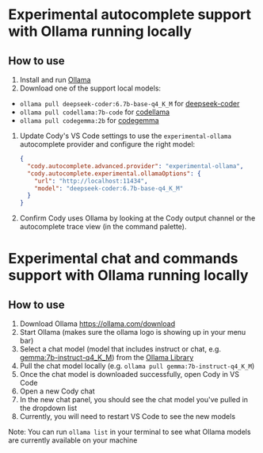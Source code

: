 # Experimental autocomplete support with Ollama running locally

## How to use

1. Install and run [Ollama](https://ollama.ai/)
1. Download one of the support local models:

- `ollama pull deepseek-coder:6.7b-base-q4_K_M` for [deepseek-coder](https://ollama.ai/library/deepseek-coder)
- `ollama pull codellama:7b-code` for [codellama](https://ollama.ai/library/codellama)
- `ollama pull codegemma:2b` for [codegemma](https://ollama.ai/library/codegemma)

1. Update Cody's VS Code settings to use the `experimental-ollama` autocomplete provider and configure the right model:

   ```json
   {
     "cody.autocomplete.advanced.provider": "experimental-ollama",
     "cody.autocomplete.experimental.ollamaOptions": {
       "url": "http://localhost:11434",
       "model": "deepseek-coder:6.7b-base-q4_K_M"
     }
   }
   ```

1. Confirm Cody uses Ollama by looking at the Cody output channel or the autocomplete trace view (in the command palette).

# Experimental chat and commands support with Ollama running locally

## How to use

1. Download Ollama https://ollama.com/download
2. Start Ollama (makes sure the ollama logo is showing up in your menu bar)
3. Select a chat model (model that includes instruct or chat, e.g. [gemma:7b-instruct-q4_K_M](https://ollama.com/library/gemma:7b-instruct-q4_K_M)) from the [Ollama Library](https://ollama.com/library)
4. Pull the chat model locally (e.g. `ollama pull gemma:7b-instruct-q4_K_M`)
5. Once the chat model is downloaded successfully, open Cody in VS Code
6. Open a new Cody chat
7. In the new chat panel, you should see the chat model you've pulled in the dropdown list
8. Currently, you will need to restart VS Code to see the new models

Note: You can run `ollama list` in your terminal to see what Ollama models are currently available on your machine

